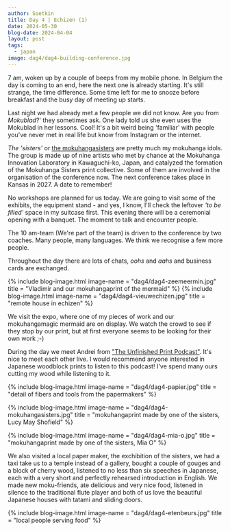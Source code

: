 ```yaml
---
author: Soetkin
title: Day 4 | Echizen (1)
date: 2024-05-30
blog-date: 2024-04-04
layout: post
tags:
  - japan
image: dag4/dag4-building-conference.jpg
---
```


7 am, woken up by a couple of beeps from my mobile phone. In Belgium the day is coming to an end, here the next one is already starting. It's still strange, the time difference. Some time left for me to snooze before breakfast and the busy day of meeting up starts.

Last night we had already met a few people we did not know. Are you from *Mokublad*?' they sometimes ask. One lady told us she even uses the Mokublad in her lessons. Cool!
It's a bit weird being 'familiar' with people you've never met in real life but know from Instagram or the internet. 

*The 'sisters'* or [the mokuhangasisters](https://mokuhangasisters.com/work) are pretty much my mokuhanga idols. The group is made up of nine artists who met by chance at the Mokuhanga Innovation Laboratory in Kawaguchi-ko, Japan, and  catalyzed the formation of the Mokuhanga Sisters print collective. Some of them are  involved in the organisation of the conference now. 
The next conference takes place in Kansas in 2027. A date to remember!

No workshops are planned for us today. We are going to visit some of the exhibits, the equipment stand - and yes, I know, I'll check the leftover *'to be filled'* space in my suitcase first. 
This evening there will be a ceremonial opening with a banquet. The moment to talk and encounter people.

The 10 am-team (We're part of the team) is driven to the conference by two coaches. Many people, many languages. We think we recognise a few more people.

Throughout the day there are lots of chats, *oohs* and *aahs* and business cards are exchanged.

{% include blog-image.html image-name = "dag4/dag4-zeemeermin.jpg"  title = "Vladimir and our mokuhangaprint of the mermaid" %}
{% include blog-image.html image-name = "dag4/dag4-vieuwechizen.jpg"  title = "remote house in echizen" %}


We visit the expo, where one of my pieces of work and our mokuhangamagic mermaid are on display. We watch the crowd to see if they stop by our print, but at first everyone seems to be looking for their own work ;-)

During the day we meet Andrei from ["The Unfinished Print Podcast"](https://theunfinishedprint.libsyn.com). It's nice to meet each other live. I would recommend anyone interested in Japanese woodblock prints to listen to this podcast! I've spend many ours cutting my wood while listening to it.  

{% include blog-image.html image-name = "dag4/dag4-papier.jpg"  title = "detail of fibers and tools from the papermakers" %}

{% include blog-image.html image-name = "dag4/dag4-mokuhangasisters.jpg"  title = "mokuhangaprint made by one of the sisters, Lucy May Shofield" %}

{% include blog-image.html image-name = "dag4/dag4-mia-o.jpg"  title = "mokuhangaprint made by one of the sisters, Mia O" %}


We also visited a local paper maker, the exchibition of the sisters, we had a taxi take us to a temple instead of a gallery, bought a couple of gouges and a block of cherry wood, listened to no less than six speeches in Japanese, each with a very short and perfectly rehearsed introduction in English. We made new moku-friends, ate delicious and very nice food, listened in silence to the traditional flute player and both of us love the beautiful Japanese houses with tatami and sliding doors. 

{% include blog-image.html image-name = "dag4/dag4-etenbeurs.jpg"  title = "local people serving food" %}

